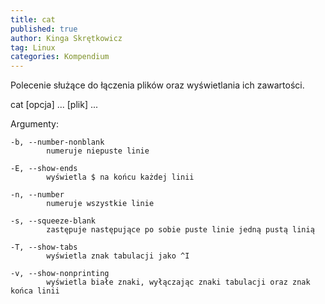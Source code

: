 ```yaml
---
title: cat
published: true
author: Kinga Skrętkowicz
tag: Linux
categories: Kompendium
---
```


Polecenie służące do łączenia plików oraz wyświetlania ich zawartości.  

cat [opcja] ... [plik] ...  

Argumenty:

    -b, --number-nonblank
            numeruje niepuste linie

    -E, --show-ends
            wyświetla $ na końcu każdej linii

    -n, --number
            numeruje wszystkie linie

    -s, --squeeze-blank
            zastępuje następujące po sobie puste linie jedną pustą linią

    -T, --show-tabs
            wyświetla znak tabulacji jako ^I

    -v, --show-nonprinting
            wyświetla białe znaki, wyłączając znaki tabulacji oraz znak końca linii

